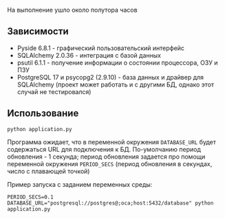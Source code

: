На выполнение ушло около полутора часов

## Зависимости
- Pyside 6.8.1 - графический пользовательский интерфейс
- SQLAlchemy 2.0.36 - интеграция с базой данных
- psutil 6.1.1 - получение информации о состоянии процессора, ОЗУ и ПЗУ
- PostgreSQL 17 и psycopg2 (2.9.10) - база данных и драйвер для SQLAlchemy (проект может работать и с другими БД, однако этот случай не тестировался)

## Использование

`python application.py`

Программа ожидает, что в переменной окружения `DATABASE_URL` будет содержаться URL для подключения к БД. По-умолчанию период обновления - 1 секунда; период обновления задается про помощи переменной окружения `PERIOD_SECS` (период обновления в секундах, число с плавающей точкой)

Пример запуска с заданием переменных среды:

`PERIOD_SECS=0.1 DATABASE_URL="postgresql://postgres@;oca;host:5432/database" python application.py`

